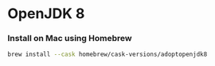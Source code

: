 # OpenJDK 8

### Install on Mac using Homebrew
```bash
brew install --cask homebrew/cask-versions/adoptopenjdk8
```
